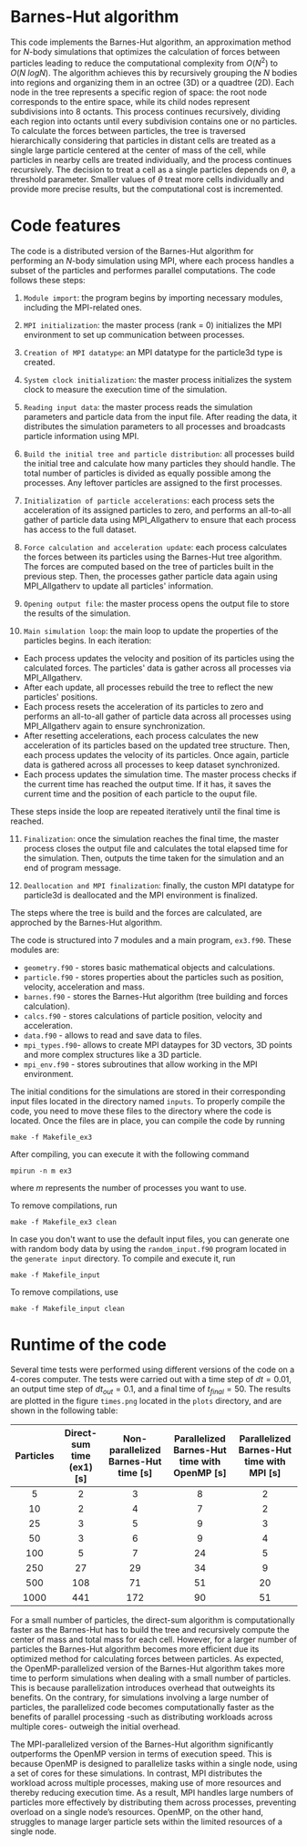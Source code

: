 
# Barnes-Hut algorithm
This code implements the Barnes-Hut algorithm, an approximation method for $N$-body simulations that optimizes the calculation of forces between particles leading to reduce the computational complexity from $\textit{O}(N^2)$ to $\textit{O}(N \ logN)$. The algorithm achieves this by recursively grouping the $N$ bodies into regions and organizing them in an octree (3D) or a quadtree (2D). Each node in the tree represents a specific region of space: the root node corresponds to the entire space, while its child nodes represent subdivisions into 8 octants. This process continues recursively, dividing each region into octants until every subdivision contains one or no particles. To calculate the forces between particles, the tree is traversed hierarchically considering that particles in distant cells are treated as a single large particle centered at the center of mass of the cell, while particles in nearby cells are treated individually, and the process continues recursively. The decision to treat a cell as a single particles depends on $\theta$, a threshold parameter. Smaller values of $\theta$ treat more cells individually and provide more precise results, but the computational cost is incremented. 

# Code features
The code is a distributed version of the Barnes-Hut algorithm for performing an $N$-body simulation using MPI, where each process handles a subset of the particles and performes parallel computations. The code follows these steps:

1. ```Module import```: the program begins by importing necessary modules, including the MPI-related ones.

2. ```MPI initialization```: the master process (rank = 0) initializes the MPI environment to set up communication between processes.

3. ```Creation of MPI datatype```: an MPI datatype for the particle3d type is created.

4. ```System clock initialization```: the master process initializes the system clock to measure the execution time of the simulation.

5. ```Reading input data```: the master process reads the simulation parameters and particle data from the input file. After reading the data, it distributes the simulation parameters to all processes and broadcasts particle information using MPI.

6. ```Build the initial tree and particle distribution```: all processes build the initial tree and calculate how many particles they should handle. The total number of particles is divided as equally possible among the processes. Any leftover particles are assigned to the first processes.

7. ```Initialization of particle accelerations```: each process sets the acceleration of its assigned particles to zero, and performs an all-to-all gather of particle data using MPI_Allgatherv to ensure that each process has access to the full dataset.

8. ```Force calculation and acceleration update```: each process calculates the forces between its particles using the Barnes-Hut tree algorithm. The forces are computed based on the tree of particles built in the previous step. Then, the processes gather particle data again using MPI_Allgatherv to update all particles' information. 

9. ```Opening output file```: the master process opens the output file to store the results of the simulation. 

10. ```Main simulation loop```: the main loop to update the properties of the particles begins. In each iteration: 

- Each process updates the velocity and position of its particles using the calculated forces. The particles' data is gather across all processes via MPI_Allgatherv. 
- After each update, all processes rebuild the tree to reflect the new particles' positions. 
- Each process resets the acceleration of its particles to zero and performs an all-to-all gather of particle data across all processes using MPI_Allgatherv again to ensure synchronization. 
- After resetting accelerations, each process calculates the new acceleration of its particles based on the updated tree structure. Then, each process updates the velocity of its particles. Once again, particle data is gathered across all processes to keep dataset synchronized. 
- Each process updates the simulation time. The master process checks if the current time has reached the output time. If it has, it saves the current time and the position of each particle to the ouput file. 

These steps inside the loop are repeated iteratively until the final time is reached. 

11. ```Finalization```: once the simulation reaches the final time, the master process closes the output file and calculates the total elapsed time for the simulation. Then, outputs the time taken for the simulation and an end of program message. 

12. ```Deallocation and MPI finalization```: finally, the custon MPI datatype for particle3d is deallocated and the MPI environment is finalized. 

The steps where the tree is build and the forces are calculated, are approched by the Barnes-Hut algorithm. 

The code is structured into 7 modules and a main program, ```ex3.f90```. These modules are: 

* ```geometry.f90``` - stores basic mathematical objects and calculations.
* ```particle.f90``` - stores properties about the particles such as position, velocity, acceleration and mass.
* ```barnes.f90```   - stores the Barnes-Hut algorithm (tree building and forces calculation).
* ```calcs.f90```    - stores calculations of particle position, velocity and acceleration.
* ```data.f90```     - allows to read and save data to files.
* ```mpi_types.f90```- allows to create MPI dataypes for 3D vectors, 3D points and more complex structures like a 3D particle.
* ```mpi_env.f90```  - stores subroutines that allow working in the MPI environment.

The initial conditions for the simulations are stored in their corresponding input files located in the directory named ```inputs```. To properly compile the code, you need to move these files to the directory where the code is located. Once the files are in place, you can compile the code by running
~~~
make -f Makefile_ex3
~~~
After compiling, you can execute it with the following command
~~~
mpirun -n m ex3
~~~
where *m* represents the number of processes you want to use. 

To remove compilations, run
~~~
make -f Makefile_ex3 clean
~~~

In case you don't want to use the default input files, you can generate one with random body data by using the ```random_input.f90``` program located in the ```generate input``` directory. To compile and execute it, run
~~~
make -f Makefile_input
~~~
To remove compilations, use 
~~~
make -f Makefile_input clean
~~~

# Runtime of the code

Several time tests were performed using different versions of the code on a 4-cores computer. The tests were carried out with a time step of $dt = 0.01$, an output time step of $dt_{out} = 0.1$, and a final time of $t_{final} = 50$. The results are plotted in the figure ```times.png``` located in the ```plots``` directory, and are shown in the following table:

| Particles | Direct-sum time (ex1) [s]| Non-parallelized Barnes-Hut time [s]| Parallelized Barnes-Hut time with OpenMP [s]| Parallelized Barnes-Hut time with MPI [s]|
|:---------:|:-----:               |:--------:                        |:--------------:|:--------------:|
|     5     |   2   |     3    |        8       |                  2                 |           
|     10    |   2   |     4    |        7       |                  2                 |    
|     25    |   3   |     5    |        9       |                  3                 |    
|     50    |   3   |     6    |        9       |                  4                 |    
|    100    |   5   |     7    |       24       |                  5                 |    
|    250    |   27  |    29    |       34       |                  9                 |    
|    500    |  108  |    71    |       51       |                  20                |    
|    1000   |  441  |    172   |       90       |                  51                |    

For a small number of particles, the direct-sum algorithm is computationally faster as the Barnes-Hut has to build the tree and recursively compute the center of mass and total mass for each cell. However, for a larger number of particles the Barnes-Hut algorithm becomes more efficient due its optimized method for calculating forces between particles. As expected, the OpenMP-parallelized version of the Barnes-Hut algorithm takes more time to perform simulations when dealing with a small number of particles. This is because parallelization introduces overhead that outweights its benefits. On the contrary, for simulations involving a large number of particles, the parallelized code becomes computationally faster as the benefits of parallel processing -such as distributing workloads across multiple cores- outweigh the initial overhead. 

The MPI-parallelized version of the Barnes-Hut algorithm significantly outperforms the OpenMP version in terms of execution speed. This is because OpenMP is designed to parallelize tasks within a single node, using a set of cores for these simulations. In contrast, MPI distributes the workload across multiple processes, making use of more resources and thereby reducing execution time. As a result, MPI handles large numbers of particles more effectively by distributing them across processes, preventing overload on a single node’s resources. OpenMP, on the other hand, struggles to manage larger particle sets within the limited resources of a single node.
